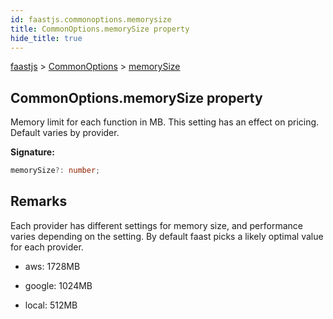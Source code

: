 ```yaml
---
id: faastjs.commonoptions.memorysize
title: CommonOptions.memorySize property
hide_title: true
---
```

[faastjs](./faastjs.md) &gt; [CommonOptions](./faastjs.commonoptions.md) &gt; [memorySize](./faastjs.commonoptions.memorysize.md)

## CommonOptions.memorySize property

Memory limit for each function in MB. This setting has an effect on pricing. Default varies by provider.

<b>Signature:</b>

```typescript
memorySize?: number;
```

## Remarks

Each provider has different settings for memory size, and performance varies depending on the setting. By default faast picks a likely optimal value for each provider.

- aws: 1728MB

- google: 1024MB

- local: 512MB
